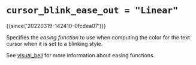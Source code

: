 # `cursor_blink_ease_out = "Linear"`

{{since('20220319-142410-0fcdea07')}}

Specifies the *easing function* to use when computing the color
for the text cursor when it is set to a blinking style.

See [visual_bell](visual_bell.md) for more information about
easing functions.



